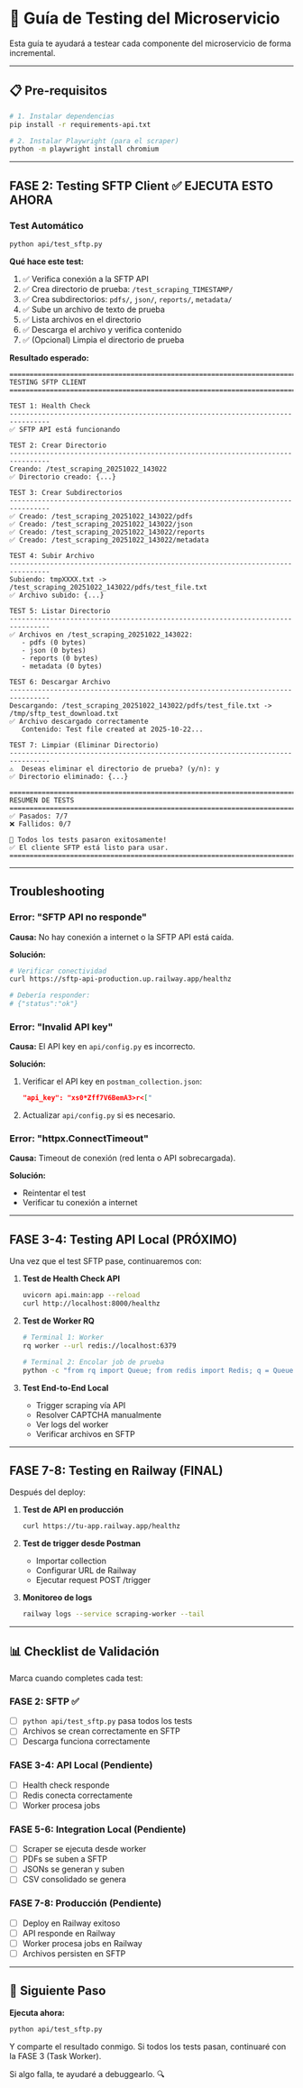 # 🧪 Guía de Testing del Microservicio

Esta guía te ayudará a testear cada componente del microservicio de forma incremental.

---

## 📋 Pre-requisitos

```bash
# 1. Instalar dependencias
pip install -r requirements-api.txt

# 2. Instalar Playwright (para el scraper)
python -m playwright install chromium
```

---

## FASE 2: Testing SFTP Client ✅ **EJECUTA ESTO AHORA**

### Test Automático

```bash
python api/test_sftp.py
```

**Qué hace este test:**
1. ✅ Verifica conexión a la SFTP API
2. ✅ Crea directorio de prueba: `/test_scraping_TIMESTAMP/`
3. ✅ Crea subdirectorios: `pdfs/`, `json/`, `reports/`, `metadata/`
4. ✅ Sube un archivo de texto de prueba
5. ✅ Lista archivos en el directorio
6. ✅ Descarga el archivo y verifica contenido
7. ✅ (Opcional) Limpia el directorio de prueba

**Resultado esperado:**
```
================================================================================
TESTING SFTP CLIENT
================================================================================

TEST 1: Health Check
--------------------------------------------------------------------------------
✅ SFTP API está funcionando

TEST 2: Crear Directorio
--------------------------------------------------------------------------------
Creando: /test_scraping_20251022_143022
✅ Directorio creado: {...}

TEST 3: Crear Subdirectorios
--------------------------------------------------------------------------------
✅ Creado: /test_scraping_20251022_143022/pdfs
✅ Creado: /test_scraping_20251022_143022/json
✅ Creado: /test_scraping_20251022_143022/reports
✅ Creado: /test_scraping_20251022_143022/metadata

TEST 4: Subir Archivo
--------------------------------------------------------------------------------
Subiendo: tmpXXXX.txt -> /test_scraping_20251022_143022/pdfs/test_file.txt
✅ Archivo subido: {...}

TEST 5: Listar Directorio
--------------------------------------------------------------------------------
✅ Archivos en /test_scraping_20251022_143022:
   - pdfs (0 bytes)
   - json (0 bytes)
   - reports (0 bytes)
   - metadata (0 bytes)

TEST 6: Descargar Archivo
--------------------------------------------------------------------------------
Descargando: /test_scraping_20251022_143022/pdfs/test_file.txt -> /tmp/sftp_test_download.txt
✅ Archivo descargado correctamente
   Contenido: Test file created at 2025-10-22...

TEST 7: Limpiar (Eliminar Directorio)
--------------------------------------------------------------------------------
⚠️  Deseas eliminar el directorio de prueba? (y/n): y
✅ Directorio eliminado: {...}

================================================================================
RESUMEN DE TESTS
================================================================================
✅ Pasados: 7/7
❌ Fallidos: 0/7

🎉 Todos los tests pasaron exitosamente!
✅ El cliente SFTP está listo para usar.
================================================================================
```

---

## Troubleshooting

### Error: "SFTP API no responde"

**Causa:** No hay conexión a internet o la SFTP API está caída.

**Solución:**
```bash
# Verificar conectividad
curl https://sftp-api-production.up.railway.app/healthz

# Debería responder:
# {"status":"ok"}
```

### Error: "Invalid API key"

**Causa:** El API key en `api/config.py` es incorrecto.

**Solución:**
1. Verificar el API key en `postman_collection.json`:
   ```json
   "api_key": "xs0*Zff7V6BemA3>r<["
   ```
2. Actualizar `api/config.py` si es necesario.

### Error: "httpx.ConnectTimeout"

**Causa:** Timeout de conexión (red lenta o API sobrecargada).

**Solución:**
- Reintentar el test
- Verificar tu conexión a internet

---

## FASE 3-4: Testing API Local (PRÓXIMO)

Una vez que el test SFTP pase, continuaremos con:

1. **Test de Health Check API**
   ```bash
   uvicorn api.main:app --reload
   curl http://localhost:8000/healthz
   ```

2. **Test de Worker RQ**
   ```bash
   # Terminal 1: Worker
   rq worker --url redis://localhost:6379
   
   # Terminal 2: Encolar job de prueba
   python -c "from rq import Queue; from redis import Redis; q = Queue(connection=Redis()); print(q.enqueue(lambda: 'Hello World'))"
   ```

3. **Test End-to-End Local**
   - Trigger scraping vía API
   - Resolver CAPTCHA manualmente
   - Ver logs del worker
   - Verificar archivos en SFTP

---

## FASE 7-8: Testing en Railway (FINAL)

Después del deploy:

1. **Test de API en producción**
   ```bash
   curl https://tu-app.railway.app/healthz
   ```

2. **Test de trigger desde Postman**
   - Importar collection
   - Configurar URL de Railway
   - Ejecutar request POST /trigger

3. **Monitoreo de logs**
   ```bash
   railway logs --service scraping-worker --tail
   ```

---

## 📊 Checklist de Validación

Marca cuando completes cada test:

### FASE 2: SFTP ✅
- [ ] `python api/test_sftp.py` pasa todos los tests
- [ ] Archivos se crean correctamente en SFTP
- [ ] Descarga funciona correctamente

### FASE 3-4: API Local (Pendiente)
- [ ] Health check responde
- [ ] Redis conecta correctamente
- [ ] Worker procesa jobs

### FASE 5-6: Integration Local (Pendiente)
- [ ] Scraper se ejecuta desde worker
- [ ] PDFs se suben a SFTP
- [ ] JSONs se generan y suben
- [ ] CSV consolidado se genera

### FASE 7-8: Producción (Pendiente)
- [ ] Deploy en Railway exitoso
- [ ] API responde en Railway
- [ ] Worker procesa jobs en Railway
- [ ] Archivos persisten en SFTP

---

## 🎯 Siguiente Paso

**Ejecuta ahora:**
```bash
python api/test_sftp.py
```

Y comparte el resultado conmigo. Si todos los tests pasan, continuaré con la FASE 3 (Task Worker).

Si algo falla, te ayudaré a debuggearlo. 🔍

